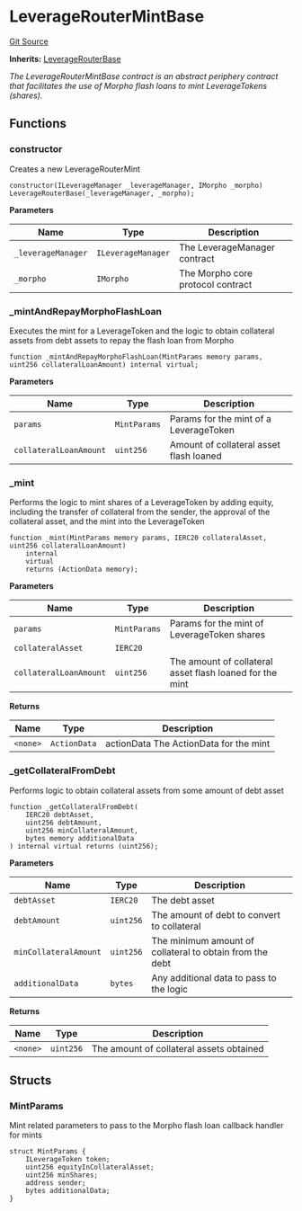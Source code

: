 # LeverageRouterMintBase
[Git Source](https://github.com/seamless-protocol/ilm-v2/blob/40214436ae3956021858cb95e6ff881f6ede8e11/src/periphery/LeverageRouterMintBase.sol)

**Inherits:**
[LeverageRouterBase](/src/periphery/LeverageRouterBase.sol/abstract.LeverageRouterBase.md)

*The LeverageRouterMintBase contract is an abstract periphery contract that facilitates the use of Morpho flash loans
to mint LeverageTokens (shares).*


## Functions
### constructor

Creates a new LeverageRouterMint


```solidity
constructor(ILeverageManager _leverageManager, IMorpho _morpho) LeverageRouterBase(_leverageManager, _morpho);
```
**Parameters**

|Name|Type|Description|
|----|----|-----------|
|`_leverageManager`|`ILeverageManager`|The LeverageManager contract|
|`_morpho`|`IMorpho`|The Morpho core protocol contract|


### _mintAndRepayMorphoFlashLoan

Executes the mint for a LeverageToken and the logic to obtain collateral assets from debt assets
to repay the flash loan from Morpho


```solidity
function _mintAndRepayMorphoFlashLoan(MintParams memory params, uint256 collateralLoanAmount) internal virtual;
```
**Parameters**

|Name|Type|Description|
|----|----|-----------|
|`params`|`MintParams`|Params for the mint of a LeverageToken|
|`collateralLoanAmount`|`uint256`|Amount of collateral asset flash loaned|


### _mint

Performs the logic to mint shares of a LeverageToken by adding equity, including the transfer of collateral from the sender,
the approval of the collateral asset, and the mint into the LeverageToken


```solidity
function _mint(MintParams memory params, IERC20 collateralAsset, uint256 collateralLoanAmount)
    internal
    virtual
    returns (ActionData memory);
```
**Parameters**

|Name|Type|Description|
|----|----|-----------|
|`params`|`MintParams`|Params for the mint of LeverageToken shares|
|`collateralAsset`|`IERC20`||
|`collateralLoanAmount`|`uint256`|The amount of collateral asset flash loaned for the mint|

**Returns**

|Name|Type|Description|
|----|----|-----------|
|`<none>`|`ActionData`|actionData The ActionData for the mint|


### _getCollateralFromDebt

Performs logic to obtain collateral assets from some amount of debt asset


```solidity
function _getCollateralFromDebt(
    IERC20 debtAsset,
    uint256 debtAmount,
    uint256 minCollateralAmount,
    bytes memory additionalData
) internal virtual returns (uint256);
```
**Parameters**

|Name|Type|Description|
|----|----|-----------|
|`debtAsset`|`IERC20`|The debt asset|
|`debtAmount`|`uint256`|The amount of debt to convert to collateral|
|`minCollateralAmount`|`uint256`|The minimum amount of collateral to obtain from the debt|
|`additionalData`|`bytes`|Any additional data to pass to the logic|

**Returns**

|Name|Type|Description|
|----|----|-----------|
|`<none>`|`uint256`|The amount of collateral assets obtained|


## Structs
### MintParams
Mint related parameters to pass to the Morpho flash loan callback handler for mints


```solidity
struct MintParams {
    ILeverageToken token;
    uint256 equityInCollateralAsset;
    uint256 minShares;
    address sender;
    bytes additionalData;
}
```

